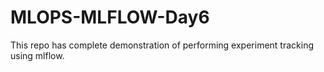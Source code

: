 # MLOPS-MLFLOW-Day6
This repo has complete demonstration of performing experiment tracking using mlflow.
